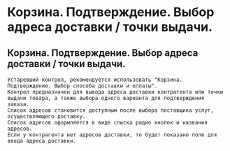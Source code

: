 ﻿---
description: 2.4.7
---
# Корзина. Подтверждение. Выбор адреса доставки / точки выдачи.
## Корзина. Подтверждение. Выбор адреса доставки / точки выдачи.
	Устаревший контрол, рекомендуется использовать "Корзина. Подтверждение. Выбор способа доставки и оплаты".
	Контрол предназначен для вывода адреса доставки контрагента или точки выдачи товара, а также выбора одного варианта для подтверждения заказа.
	Список адресов становится доступным после выбора поставщика услуг, осуществляющего доставку.
	Список адресов оформляется в виде списка радио кнопок и названия адресов.
	Если у контрагента нет адресов доставки, то будет показано поле для ввода адреса доставки. 
